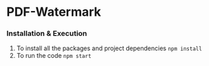 # PDF-Watermark
### Installation & Execution

1. To install all the packages and project dependencies `npm install`
2. To run the code `npm start`
